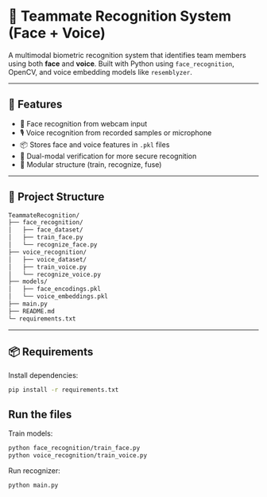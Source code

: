 # 🧠 Teammate Recognition System (Face + Voice)

A multimodal biometric recognition system that identifies team members using both **face** and **voice**. Built with Python using `face_recognition`, OpenCV, and voice embedding models like `resemblyzer`.

---

## 🚀 Features

- 👤 Face recognition from webcam input
- 🎙️ Voice recognition from recorded samples or microphone
- 📦 Stores face and voice features in `.pkl` files
- 🔐 Dual-modal verification for more secure recognition
- 🧩 Modular structure (train, recognize, fuse)

---

## 📁 Project Structure
```bash
TeammateRecognition/
├── face_recognition/
│   ├── face_dataset/
│   ├── train_face.py
│   └── recognize_face.py
├── voice_recognition/
│   ├── voice_dataset/
│   ├── train_voice.py
│   └── recognize_voice.py
├── models/
│   ├── face_encodings.pkl
│   └── voice_embeddings.pkl
├── main.py
├── README.md
└─ requirements.txt

```


---

## 📦 Requirements

Install dependencies:
```bash
pip install -r requirements.txt
```

## Run the files
Train models:
```bash
python face_recognition/train_face.py
python voice_recognition/train_voice.py
```
Run recognizer:
```bash
python main.py
```


